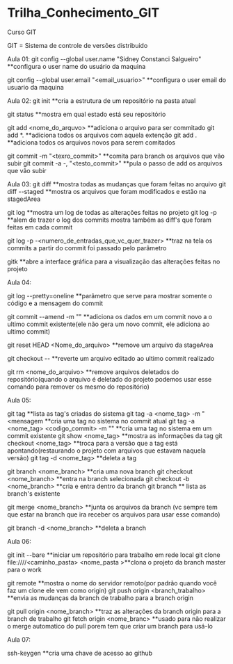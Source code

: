 # Trilha_Conhecimento_GIT

Curso GIT

GIT = Sistema de controle de versões distribuido

Aula 01: 
git config --global user.name "Sidney Constanci Salgueiro" **configura o user name do usuário da maquina 

git config --global user.email "<email_usuario>" **configura o user email do usuario da maquina 

Aula 02:
git init **cria a estrutura de um repositório na pasta atual

git status **mostra em qual estado está seu repositório

git add <nome_do_arquvo> **adiciona o arquivo para ser commitado
git add *.<extencao> **adiciona todos os arquivos com aquela extenção
git add . **adiciona todos os arquivos novos para serem comitados

git commit -m "<texro_commit>" **comita para branch os arquivos que vão subir
git commit -a -, "<testo_commit>" **pula o passo de add os arquivos que vão subir

Aula 03: 
git diff **mostra todas as mudanças que foram feitas no arquivo
git diff --staged **mostra os arquivos que foram modificados e estão na stagedArea

git log **mostra um log de todas as alterações feitas no projeto
git log -p **alem de trazer o log dos commits mostra também as diff's que foram feitas em cada commit

git log -p -<numero_de_entradas_que_vc_quer_trazer> **traz na tela os commits a partir do commit foi passado pelo parâmetro

gitk **abre a interface gráfica para a visualização das alterações feitas no projeto

Aula 04:

git log --pretty=oneline **parâmetro que serve para mostrar somente o código e a mensagem do commit

git commit --amend -m "<Mensagem do commit>" **adiciona os dados em um commit novo a o ultimo commit existente(ele não gera um novo commit, ele adiciona ao ultimo commit)

git reset HEAD <Nome_do_arquivo> **remove um arquivo da stageArea

git checkout -- <file> **reverte um arquivo editado ao ultimo commit realizado

git rm <nome_do_arquivo> **remove arquivos deletados do repositório(quando o arquivo é deletado do projeto podemos usar esse comando para remover os mesmo do repositório)

Aula 05: 

git tag **lista as tag's criadas do sistema
git tag -a <nome_tag> -m "<mensagem **cria uma tag no sistema no commit atual
git tag -a <nome_tag> <codigo_commit> -m "<mensagem>" **cria uma tag no sistema em um commit existente
git show <nome_tag> **mostra as informações da tag
git checkout <nome_tag> **troca para a versão que a tag está apontando(restaurando o projeto com arquivos que estavam naquela versão)
git tag -d <nome_tag> **deleta a tag

git branch <nome_branch> **cria uma nova branch 
git checkout <nome_branch> **entra na branch selecionada
git checkout -b <nome_branch> **cria e entra dentro da branch
git branch ** lista as branch's existente

git merge <nome_branch> **junta os arquivos da branch (vc sempre tem que estar na branch que ira receber os arquivos para usar esse comando)

git branch -d <nome_branch> **deleta a branch

Aula 06:

git init --bare **iniciar um repositório para trabalho em rede local
git clone file:////<caminho_pasta> <nome_pasta >**clona o projeto da branch master para o work

git remote **mostra o nome do servidor remoto(por padrão quando você faz um clone ele vem como origin)
git push origin <branch_trabalho> **envia as mudanças da branch de trabalho para a branch origin

git pull origin <nome_branch> **traz as alterações da branch origin para a branch de trabalho
git fetch origin <nome_branc> **usado para não realizar o merge automatico do pull porem tem que criar um branch para usá-lo

Aula 07: 

ssh-keygen **cria uma chave de acesso ao github
